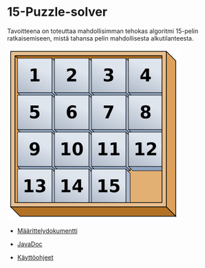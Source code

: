 # 15-Puzzle-solver

Tavoitteena on toteuttaa mahdollisimman tehokas algoritmi 15-pelin ratkaisemiseen, mistä tahansa pelin mahdollisesta alkutilanteesta.

![Ratkaistu 15-peli](Dokumentaatio/Dokumentointi/15-puzzle.png)

* [Määrittelydokumentti](Dokumentaatio/Dokumentointi/Määrittelydokumentti.md)

* [JavaDoc](https://htmlpreview.github.io/?https://github.com/luhtalam/15-Puzzle/blob/master/Dokumentaatio/Dokumentointi/javadoc/index.html)

* [Käyttöohjeet](Dokumentaatio/Dokumentointi/Käyttöohjeet.md)

